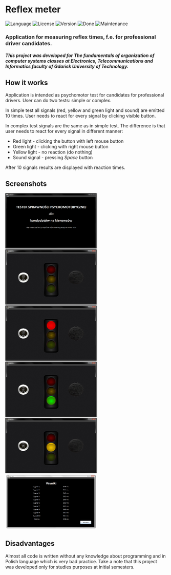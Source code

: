 # Reflex meter

![Language][language-url] ![License][license-url] ![Version][version-url] ![Done][done-url] ![Maintenance][maintenance-url]

### Application for measuring reflex times, f.e. for professional driver candidates.

##### This project was developed for *The fundamentals of organization of computer systems* classes at Electronics, Telecommunications and Informatics faculty of Gdańsk University of Technology.

## How it works

Application is intended as psychomotor test for candidates for professional drivers. User can do two tests: simple or complex.

In simple test all signals (red, yellow and green light and sound) are emitted 10 times. User needs to react for every signal by clicking visible button.

In complex test signals are the same as in simple test. The difference is that user needs to react for every signal in different manner:

- Red light - clicking the button with left mouse button
- Green light - clicking with right mouse button
- Yellow light - no reaction (do nothing)
- Sound signal - pressing *Space* button

After 10 signals results are displayed with reaction times.

## Screenshots

<img src="screenshots/image1.PNG" alt="Main view" width="285" height="172" /> <img src="screenshots/image2.PNG" alt="Test start" width="285" height="172" /> <img src="screenshots/image3.PNG" alt="Red signal" width="285" height="172" />
<img src="screenshots/image4.PNG" alt="Green signal" width="285" height="172" /> <img src="screenshots/image5.PNG" alt="Yellow signal" width="285" height="172" /> <img src="screenshots/image6.PNG" alt="Results view" width="285" height="172" />

## Disadvantages


Almost all code is written without any knowledge about programming and in Polish language which is very bad practice. Take a note that this project was developed only for studies purposes at initial semesters.

[language-url]: https://img.shields.io/badge/language-Java-lightgrey.svg?style=flat "Language"
[license-url]: https://img.shields.io/badge/license-MIT-blue.svg?style=flat "License"
[version-url]: https://img.shields.io/badge/version-1.0.0-brightgreen.svg?style=flat "Version"
[done-url]: https://img.shields.io/badge/done-11.2014-yellow.svg?style=flat "Done"
[maintenance-url]: https://img.shields.io/maintenance/no/2014.svg?style=flat "Maintenance"
